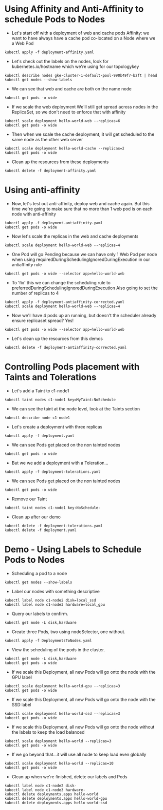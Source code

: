 # Using Affinity and Anti-Affinity to schedule Pods to Nodes

- Let's start off with a deployment of web and cache pods
Affinity: we want to have always have a cache pod co-located on a Node where we a Web Pod

```
kubectl apply -f deployment-affinity.yaml
```

- Let's check out the labels on the nodes, look for kubernetes.io/hostname which
we're using for our topologykey

```
kubectl describe nodes gke-cluster-1-default-pool-990b49f7-bzft | head
kubectl get nodes --show-labels
```

- We can see that web and cache are both on the name node

```
kubectl get pods -o wide 
```

- If we scale the web deployment
We'll still get spread across nodes in the ReplicaSet, so we don't need to enforce that with affinity

```
kubectl scale deployment hello-world-web --replicas=6
kubectl get pods -o wide 
```

- Then when we scale the cache deployment, it will get scheduled to the same node as the other web server

```
kubectl scale deployment hello-world-cache --replicas=2
kubectl get pods -o wide 
```

- Clean up the resources from these deployments

```
kubectl delete -f deployment-affinity.yaml
```



# Using anti-affinity 

- Now, let's test out anti-affinity, deploy web and cache again. 
But this time we're going to make sure that no more than 1 web pod is on each node with anti-affinity

```
kubectl apply -f deployment-antiaffinity.yaml
kubectl get pods -o wide
```

- Now let's scale the replicas in the web and cache deployments

```
kubectl scale deployment hello-world-web --replicas=4
```

- One Pod will go Pending because we can have only 1 Web Pod per node 
when using requiredDuringSchedulingIgnoredDuringExecution in our antiaffinity rule

```
kubectl get pods -o wide --selector app=hello-world-web
```

- To 'fix' this we can change the scheduling rule to preferredDuringSchedulingIgnoredDuringExecution
Also going to set the number of replicas to 4

```
kubectl apply -f deployment-antiaffinity-corrected.yaml
kubectl scale deployment hello-world-web --replicas=4
```

- Now we'll have 4 pods up an running, but doesn't the scheduler already ensure replicaset spread? Yes!

```
kubectl get pods -o wide --selector app=hello-world-web
```

- Let's clean up the resources from this demos

```
kubectl delete -f deployment-antiaffinity-corrected.yaml
```



# Controlling Pods placement with Taints and Tolerations

- Let's add a Taint to c1-node1

```
kubectl taint nodes c1-node1 key=MyTaint:NoSchedule
```

- We can see the taint at the node level, look at the Taints section

```
kubectl describe node c1-node1
```

- Let's create a deployment with three replicas

```
kubectl apply -f deployment.yaml
```

- We can see Pods get placed on the non tainted nodes

```
kubectl get pods -o wide
```

- But we we add a deployment with a Toleration...

```
kubectl apply -f deployment-tolerations.yaml
```

- We can see Pods get placed on the non tainted nodes

```
kubectl get pods -o wide
```

- Remove our Taint

```
kubectl taint nodes c1-node1 key:NoSchedule-
```

- Clean up after our demo

```
kubectl delete -f deployment-tolerations.yaml
kubectl delete -f deployment.yaml
```



# Demo - Using Labels to Schedule Pods to Nodes


- Scheduling a pod to a node

```
kubectl get nodes --show-labels 
```

- Label our nodes with something descriptive

```
kubectl label node c1-node2 disk=local_ssd
kubectl label node c1-node3 hardware=local_gpu
```

- Query our labels to confirm.

```
kubectl get node -L disk,hardware
```

- Create three Pods, two using nodeSelector, one without.

```
kubectl apply -f DeploymentsToNodes.yaml
```

- View the scheduling of the pods in the cluster.

```
kubectl get node -L disk,hardware
kubectl get pods -o wide
```

- If we scale this Deployment, all new Pods will go onto the node with the GPU label

```
kubectl scale deployment hello-world-gpu --replicas=3 
kubectl get pods -o wide 
```

- If we scale this Deployment, all new Pods will go onto the node with the SSD label

```
kubectl scale deployment hello-world-ssd --replicas=3 
kubectl get pods -o wide 
```

- If we scale this Deployment, all new Pods will go onto the node without the labels to keep the load balanced

```
kubectl scale deployment hello-world --replicas=3
kubectl get pods -o wide 
```

- If we go beyond that...it will use all node to keep load even globally

```
kubectl scale deployment hello-world --replicas=10
kubectl get pods -o wide 
```

- Clean up when we're finished, delete our labels and Pods

```
kubectl label node c1-node2 disk-
kubectl label node c1-node3 hardware-
kubectl delete deployments.apps hello-world
kubectl delete deployments.apps hello-world-gpu
kubectl delete deployments.apps hello-world-ssd
```
